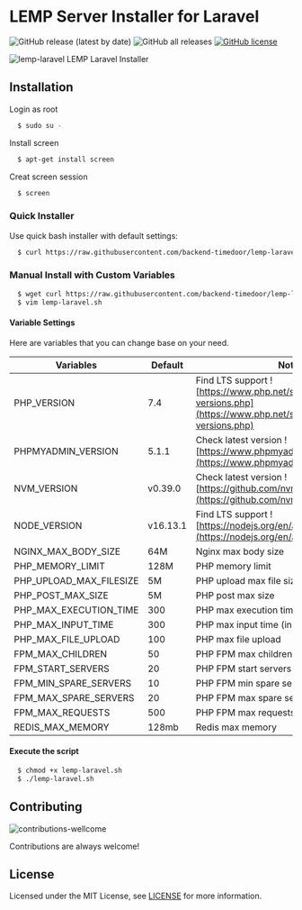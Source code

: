 # LEMP Server Installer for Laravel 
![GitHub release (latest by date)](https://img.shields.io/github/v/release/backend-timedoor/lemp-laravel)
![GitHub all releases](https://img.shields.io/github/downloads/backend-timedoor/lemp-laravel/total)
[![GitHub license](https://img.shields.io/github/license/backend-timedoor/lemp-laravel)](https://github.com/backend-timedoor/lemp-laravel/blob/master/LICENSE)

![lemp-laravel](https://user-images.githubusercontent.com/12730759/151770303-1ea5e6e9-48e1-4f07-b4ac-ffdd4a1bd588.png)
LEMP Laravel Installer


## Installation

Login as root
```bash
  $ sudo su -
```

Install screen
```bash
  $ apt-get install screen
```

Creat screen session
```bash
  $ screen
```

### Quick Installer
Use quick bash installer with default settings:

```bash
  $ curl https://raw.githubusercontent.com/backend-timedoor/lemp-laravel/master/lemp-laravel.sh | bash
```

### Manual Install with Custom Variables
```bash
  $ wget curl https://raw.githubusercontent.com/backend-timedoor/lemp-laravel/master/lemp-laravel.sh
  $ vim lemp-laravel.sh
```

#### Variable Settings
Here are variables that you can change base on your need.

| **Variables**  	          | **Default**   | **Note**                                                                                                      |
|---------------------------|---------------|---------------------------------------------------------------------------------------------------------------|
| PHP_VERSION    	          | 7.4           | Find LTS support ![https://www.php.net/supported-versions.php](https://www.php.net/supported-versions.php)    |
| PHPMYADMIN_VERSION        | 5.1.1 	      | Check latest version ![https://www.phpmyadmin.net/downloads/](https://www.phpmyadmin.net/downloads/)          |
| NVM_VERSION 	            | v0.39.0       | Check latest version   ![https://github.com/nvm-sh/nvm/releases](https://github.com/nvm-sh/nvm/releases)      |
| NODE_VERSION    	        | v16.13.1      | Find LTS support ![https://nodejs.org/en/about/releases/](https://nodejs.org/en/about/releases/)              |
| NGINX_MAX_BODY_SIZE   	  | 64M           | Nginx max body size                                                                                           |
| PHP_MEMORY_LIMIT      	  | 128M          | PHP memory limit                                                                                              |
| PHP_UPLOAD_MAX_FILESIZE  	| 5M            | PHP upload max file size                                                                                      |
| PHP_POST_MAX_SIZE  	      | 5M            | PHP post max size                                                                                             |
| PHP_MAX_EXECUTION_TIME    | 300           | PHP max execution time (in milliseconds)                                                                      |
| PHP_MAX_INPUT_TIME        | 300           | PHP max input time (in milliseconds)                                                                          |
| PHP_MAX_FILE_UPLOAD       | 100           | PHP max file upload                                                                                           |
| FPM_MAX_CHILDREN          | 50            | PHP FPM max children                                                                                          |
| FPM_START_SERVERS         | 20            | PHP FPM start servers                                                                                         |
| FPM_MIN_SPARE_SERVERS     | 10            | PHP FPM min spare servers                                                                                     |
| FPM_MAX_SPARE_SERVERS     | 20            | PHP FPM max spare servers                                                                                     |
| FPM_MAX_REQUESTS          | 500           | PHP FPM max requests                                                                                          |
| REDIS_MAX_MEMORY          | 128mb         | Redis max memory                                                                                              |

#### Execute the script
```bash
  $ chmod +x lemp-laravel.sh
  $ ./lemp-laravel.sh
```

## Contributing
![contributions-wellcome](https://user-images.githubusercontent.com/12730759/150999538-d6872478-96ab-42d6-bb58-0ae443f514c8.svg)

Contributions are always welcome!


## License

Licensed under the MIT License, see [LICENSE](LICENSE) for more information.
